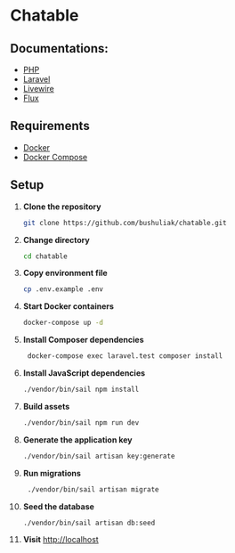 # Chatable

## Documentations:

- [PHP](https://www.php.net/docs.php)
- [Laravel](https://laravel.com/docs/12.x)
- [Livewire](https://livewire.laravel.com/docs/quickstart)
- [Flux](https://fluxui.dev/docs/installation)

## Requirements

- [Docker](https://docs.docker.com/get-started/get-docker/)
- [Docker Compose](https://docs.docker.com/compose/install/)

## Setup

1. **Clone the repository**
   ```bash
   git clone https://github.com/bushuliak/chatable.git
   ```

2. **Change directory**
   ```bash
   cd chatable
   ```

3. **Copy environment file**
   ```bash
   cp .env.example .env
   ```

4. **Start Docker containers**
   ```bash
   docker-compose up -d
   ```

5. **Install Composer dependencies**
   ```bash
    docker-compose exec laravel.test composer install
    ```

6. **Install JavaScript dependencies**
   ```bash
   ./vendor/bin/sail npm install
   ```

7. **Build assets**
   ```bash
   ./vendor/bin/sail npm run dev
   ```

8. **Generate the application key**
   ```bash
   ./vendor/bin/sail artisan key:generate
   ```

9. **Run migrations**
   ```bash
    ./vendor/bin/sail artisan migrate
    ```

10. **Seed the database**
    ```bash
    ./vendor/bin/sail artisan db:seed
    ```

11. **Visit** [http://localhost](http://localhost)
